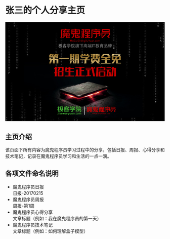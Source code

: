 # 张三的个人分享主页

![报名通道](./images/报名通道.jpg)

## 主页介绍

该页面下所有内容为魔鬼程序员学习过程中的分享，包括日报、周报、心得分享和技术笔记，记录在魔鬼程序员学习和生活的一点一滴。 

## 各项文件命名说明

- 魔鬼程序员日报  
  日报-20170215
- 魔鬼程序员周报  
  周报-第1周
- 魔鬼程序员心得分享  
  文章标题（例如：我在魔鬼程序员的第一天）
- 魔鬼程序员技术笔记  
  文章标题（例如：如何理解盒子模型）




